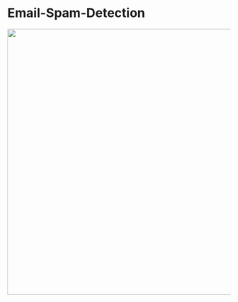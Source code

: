 # Email-Spam-Detection

<img src="https://user-images.githubusercontent.com/124454501/232200759-6d152c6f-7d6e-4cf6-9bea-9e6798907917.gif" width="1000" height="600">
